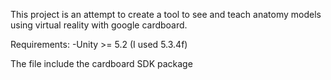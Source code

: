 This project is an attempt to create a tool to see and teach anatomy models using virtual reality with google cardboard.

Requirements:
-Unity >= 5.2 (I used 5.3.4f)

The file include the cardboard SDK package 